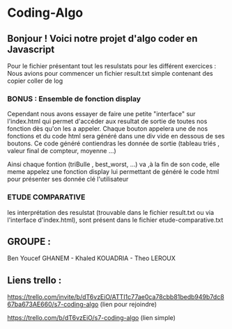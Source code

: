 # Coding-Algo


## Bonjour ! Voici notre projet d'algo coder en Javascript 

Pour le fichier présentant tout les resulstats pour les différent exercices : Nous avions pour commencer un fichier result.txt simple contenant des copier coller de log 

### BONUS : Ensemble de fonction display
Cependant nous avons essayer de faire une petite "interface" sur l'index.html qui permet d'accéder aux resultat de sortie de toutes nos fonction dès qu'on les a appeler.
Chaque bouton appelera une de nos fonctions et du code html sera généré dans une div vide en dessous de ses boutons.
Ce code généré contiendras les donnée de sortie (tableau triés , valeur final de compteur, moyenne ...)

Ainsi chaque fontion (triBulle , best_worst, ...) va ,à la fin de son code, elle meme appelez une fonction display lui permettant de généré le code html pour présenter ses donnée clé l'utilisateur


### ETUDE COMPARATIVE 
les interprétation des resulstat (trouvable dans le fichier result.txt ou via l'interface d'index.html),
sont présent dans le fichier etude-comparative.txt



## GROUPE : 
Ben Youcef  GHANEM -
Khaled KOUADRIA -
Theo LEROUX 

## Liens trello : 
https://trello.com/invite/b/dT6vzEiO/ATTI1c77ae0ca78cbb81bedb949b7dc867ba673AE660/s7-coding-algo (lien pour rejoindre)

https://trello.com/b/dT6vzEiO/s7-coding-algo (lien simple)
